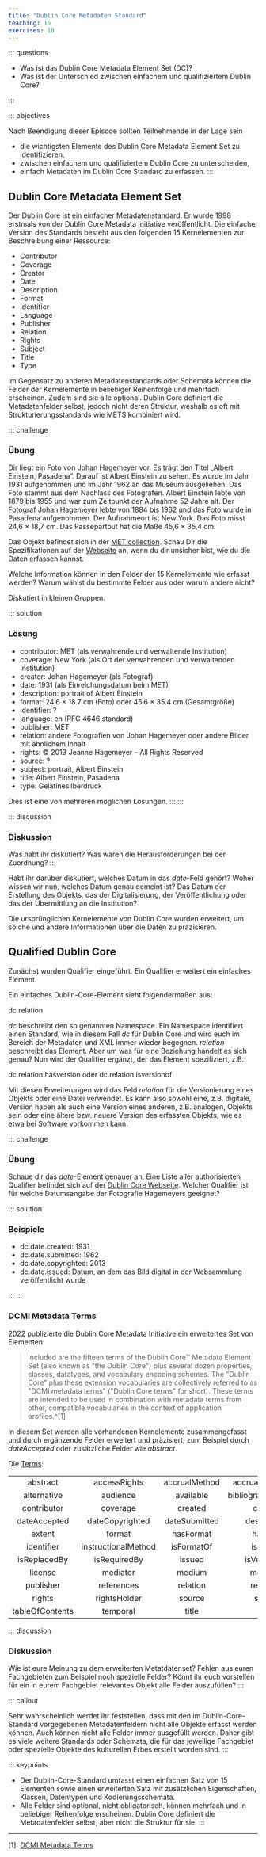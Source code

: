 ```yaml
---
title: "Dublin Core Metadaten Standard"
teaching: 15
exercises: 10
---
```

::: questions 

- Was ist das Dublin Core Metadata Element Set (DC)?
- Was ist der Unterschied zwischen einfachem und qualifiziertem Dublin Core? 

:::

::: objectives  

Nach Beendigung dieser Episode sollten Teilnehmende in der Lage sein  

- die wichtigsten Elemente des Dublin Core Metadata Element Set zu identifizieren,   
- zwischen einfachem und qualifiziertem Dublin Core zu unterscheiden,
- einfach Metadaten im Dublin Core Standard zu erfassen. 
:::

## Dublin Core Metadata Element Set

Der Dublin Core ist ein einfacher Metadatenstandard. Er wurde 1998 erstmals von der Dublin Core Metadata Initiative veröffentlicht.
Die einfache Version des Standards besteht aus den folgenden 15 Kernelementen zur Beschreibung einer Ressource:

* Contributor
* Coverage
* Creator
* Date
* Description
* Format
* Identifier
* Language
* Publisher
* Relation
* Rights
* Subject
* Title
* Type

Im Gegensatz zu anderen Metadatenstandards oder Schemata können die Felder der Kernelemente in beliebiger Reihenfolge und mehrfach erscheinen. Zudem sind sie alle optional.
Dublin Core definiert die Metadatenfelder selbst, jedoch nicht deren Struktur, weshalb es oft mit Strukturierungsstandards wie METS kombiniert wird.

::: challenge 

### Übung

Dir liegt ein Foto von Johan Hagemeyer vor. Es trägt den Titel „Albert Einstein, Pasadena“. Darauf ist Albert Einstein zu sehen.
Es wurde im Jahr 1931 aufgenommen und im Jahr 1962 an das Museum ausgeliehen. Das Foto stammt aus dem Nachlass des Fotografen. Albert Einstein lebte von 1879 bis 1955 und war zum Zeitpunkt der Aufnahme 52 Jahre alt. Der Fotograf Johan Hagemeyer lebte von 1884 bis 1962 und das Foto wurde in Pasadena aufgenommen. Der Aufnahmeort ist New York. Das Foto misst 24,6 × 18,7 cm. Das Passepartout hat die Maße 45,6 × 35,4 cm. 

Das Objekt befindet sich in der [MET collection](https://www.metmuseum.org/art/collection/search/270713). Schau Dir die Spezifikationen auf der [Webseite](https://www.dublincore.org/specifications/dublin-core/dces/) an, wenn du dir unsicher bist, wie du die Daten erfassen kannst. 

Welche Information können in den Felder der 15 Kernelemente wie erfasst werden? Warum wählst du bestimmte Felder aus oder warum andere nicht?

Diskutiert in kleinen Gruppen. 

::: solution

### Lösung

* contributor: MET (als verwahrende und verwaltende Institution)
* coverage: New York (als Ort der verwahrenden und verwaltenden Institution)
* creator: Johan Hagemeyer (als Fotograf)
* date: 1931 (als Einreichungsdatum beim MET)
* description: portrait of Albert Einstein
* format: 24.6 × 18.7 cm (Foto) oder 45.6 × 35.4 cm (Gesamtgröße)
* identifier: ?
* language: en (RFC 4646 standard)
* publisher: MET
* relation: andere Fotografien von Johan Hagemeyer oder andere Bilder mit ähnlichem Inhalt
* rights: © 2013 Jeanne Hagemeyer – All Rights Reserved
* source: ?
* subject: portrait, Albert Einstein
* title:  Albert Einstein, Pasadena
* type: Gelatinesilberdruck

Dies ist eine von mehreren möglichen Lösungen. 
:::
:::

::: discussion

### Diskussion

Was habt ihr diskutiert? Was waren die Herausforderungen bei der Zuordnung? 
:::

Habt ihr darüber diskutiert, welches Datum in das *date*-Feld gehört? Woher wissen wir nun, welches Datum genau gemeint ist? Das Datum der Erstellung des Objekts, das der Digitalisierung, der Veröffentlichung oder das der Übermittlung an die Institution?   

Die ursprünglichen Kernelemente von Dublin Core wurden erweitert, um solche und andere Informationen über die Daten zu präzisieren. 

## Qualified Dublin Core 

Zunächst wurden Qualifier eingeführt. Ein Qualifier erweitert ein einfaches Element. 

Ein einfaches Dublin-Core-Element sieht folgendermaßen aus:

dc.relation

*dc* beschreibt den so genannten Namespace. Ein Namespace identifiert einen Standard, wie in diesem Fall *dc* für Dublin Core und wird euch im Bereich der Metadaten und XML immer wieder begegnen. *relation* beschreibt das Element. Aber um was für eine Beziehung handelt es sich genau? Nun wird der Qualifier ergänzt, der das Element spezifiziert, z.B.:

dc.relation.hasversion oder dc.relation.isversionof

Mit diesen Erweiterungen wird das Feld *relation* für die Versionierung eines Objekts oder eine Datei verwendet. Es kann also sowohl eine, z.B. digitale, Version haben als auch eine Version eines anderen, z.B. analogen, Objekts sein oder eine ältere bzw. neuere Version des erfassten Objekts, wie es etwa bei Software vorkommen kann. 

::: challenge 

### Übung

Schaue dir das *date*-Element genauer an. Eine Liste aller authorisierten Qualifier befindet sich auf der [Dublin Core Webseite](https://www.dublincore.org/specifications/dublin-core/usageguide/qualifiers/). Welcher Qualifier ist für welche Datumsangabe der Fotografie Hagemeyers geeignet?  

::: solution

### Beispiele

* dc.date.created: 1931
* dc.date.submitted: 1962
* dc.date.copyrighted: 2013
* dc.date.issued: Datum, an dem das Bild digital in der Websammlung veröffentlicht wurde

:::
:::    

### DCMI Metadata Terms      

2022 publizierte die Dublin Core Metadata Initiative ein erweitertes Set von Elementen:

> Included are the fifteen terms of the Dublin Core™ Metadata Element Set (also known as "the Dublin Core") plus several dozen properties, classes, datatypes, and vocabulary encoding schemes. The "Dublin Core" plus these extension vocabularies are collectively referred to as "DCMI metadata terms" ("Dublin Core terms" for short). These terms are intended to be used in combination with metadata terms from other, compatible vocabularies in the context of application profiles.^[1]

In diesem Set werden alle vorhandenen Kernelemente zusammengefasst und durch ergänzende Felder erweitert und präzisiert, zum Beispiel durch *dateAccepted* oder zusätzliche Felder wie *abstract*. 

Die [Terms](https://www.dublincore.org/specifications/dublin-core/dcmi-terms/):  
  
|      |      |      |      |      |  
|:----:|:----:|:----:|:----:|:----:|  
|abstract|accessRights|accrualMethod|accrualPeriodicity|accrualPolicy|  
|alternative|audience|available|bibliographicCitation|conformsTo|  
|contributor|coverage|created|creator|date|  
|dateAccepted|dateCopyrighted|dateSubmitted|description|educationLevel|  
|extent|format|hasFormat|hasPart|hasVersion|  
|identifier|instructionalMethod|isFormatOf|isPartOf|isReferencedBy|  
|isReplacedBy|isRequiredBy|issued|isVersionOf|language|  
|license|mediator|medium|modified|provenance|  
|publisher|references|relation|replaces|requires|  
|rights|rightsHolder|source|spatial|subject|  
|tableOfContents|temporal|title|type|valid|      

::: discussion

### Diskussion

Wie ist eure Meinung zu dem erweiterten Metatdatenset? Fehlen aus euren Fachgebieten zum Beispiel noch spezielle Felder? Könnt ihr euch vorstellen für ein in eurem Fachgebiet relevantes Objekt alle Felder auszufüllen? 
:::   

::: callout

Sehr wahrscheinlich werdet ihr feststellen, dass mit den im Dublin-Core-Standard vorgegebenen Metadatenfeldern nicht alle Objekte erfasst werden können. Auch können nicht alle Felder immer ausgefüllt werden. Daher gibt es viele weitere Standards oder Schemata, die für das jeweilige Fachgebiet oder spezielle Objekte des kulturellen Erbes erstellt worden sind. 
:::   

  
::: keypoints
- Der Dublin-Core-Standard umfasst einen einfachen Satz von 15 Elementen sowie einen erweiterten Satz mit zusätzlichen Eigenschaften, Klassen, Datentypen und Kodierungsschemata.  
- Alle Felder sind optional, nicht obligatorisch, können mehrfach und in beliebiger Reihenfolge erscheinen. Dublin Core definiert die Metadatenfelder selbst, aber nicht die Struktur für sie. 
:::

_____________________________________________________  

[1]: [DCMI Metadata Terms](https://www.dublincore.org/specifications/dublin-core/dcmi-terms/)

